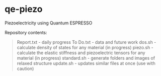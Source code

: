 # qe-piezo
Piezoelectricity using Quantum ESPRESSO

Repository contents:
> Report.txt - daily progress
> To Do.txt - data and future work
> dos.sh - calculate density of states for any material (in progress)
> piezo.sh - calculate the elastic stiffness and piezoelectric tensors for any material (in progress)
> standard.sh - generate folders and images of relaxed structure
> update.sh - updates similar files at once (use with caution)
